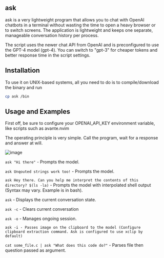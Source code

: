 ## ask
ask is a very lightweight program that allows you to chat with OpenAI chatbots in a terminal without wasting the time to open a heavy browser or to switch screens. The application is lightweight and keeps one separate, manageable conversation history per process.

The script uses the newer chat API from OpenAI and is preconfigured to use the GPT-4 model (gpt-4). You can switch to "gpt-3" for cheaper tokens and better response time in the script settings.

## Installation
To use it on UNIX-based systems, all you need to do is to compile/download the binary and run
```bash
cp ask /bin
```

## Usage and Examples
First off, be sure to configure your OPENAI_API_KEY environment variable, like scripts such as avante.nvim

The operating principle is very simple. Call the program, wait for a response and answer at will.

![image](https://github.com/user-attachments/assets/8ef71d4a-090b-41af-bc70-cf3e32c83ddc)

`ask "Hi there"` - Prompts the model.

`ask Unqouted strings work too!` - Prompts the model.

`ask Hey there. Can you help me interpret the contents of this directory? $(ls -la)` - Prompts the model with interpolated shell output (Syntax may vary. Example is in bash).

`ask` - Displays the current conversation state.

`ask -c` - Clears current conversation

`ask -o` - Manages ongoing session. 

`ask -i - Passes image on the clipboard to the model (Configure clipboard extraction command. Ask is configured to use xclip by default)`

`cat some_file.c | ask "What does this code do?"` - Parses file then question passed as argument.
